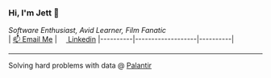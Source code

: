 ### Hi, I'm Jett 👋
*Software Enthusiast, Avid Learner, Film Fanatic*  
| <a href="mailto:jettcrowson@gmail.com">📫&nbsp;Email Me</a> | <a href="https://www.linkedin.com/in/jettcrowson/"><img src="https://th.bing.com/th/id/OIP.w_zDkEJ9aLiWR-g0rff8hwHaHa?pid=ImgDet&rs=1" height="14px" />&nbsp;Linkedin</a>
|----------|-------------------|----------|

---

Solving hard problems with data @ [Palantir](https://www.palantir.com/)

